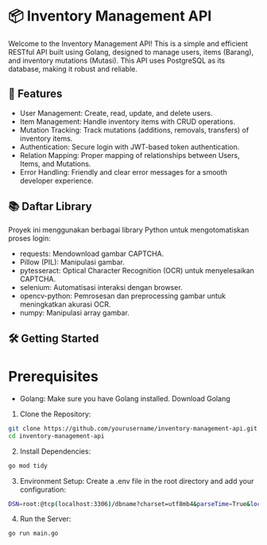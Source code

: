 # 📦 Inventory Management API
Welcome to the Inventory Management API! This is a simple and efficient RESTful API built using Golang, designed to manage users, items (Barang), and inventory mutations (Mutasi). This API uses PostgreSQL as its database, making it robust and reliable.

## 🎯 Features
- User Management: Create, read, update, and delete users.
- Item Management: Handle inventory items with CRUD operations.
- Mutation Tracking: Track mutations (additions, removals, transfers) of inventory items.
- Authentication: Secure login with JWT-based token authentication.
- Relation Mapping: Proper mapping of relationships between Users, Items, and Mutations.
- Error Handling: Friendly and clear error messages for a smooth developer experience.

## 📚 Daftar Library
Proyek ini menggunakan berbagai library Python untuk mengotomatiskan proses login:

- requests: Mendownload gambar CAPTCHA.
- Pillow (PIL): Manipulasi gambar.
- pytesseract: Optical Character Recognition (OCR) untuk menyelesaikan CAPTCHA.
- selenium: Automatisasi interaksi dengan browser.
- opencv-python: Pemrosesan dan preprocessing gambar untuk meningkatkan akurasi OCR.
- numpy: Manipulasi array gambar.

## 🛠️ Getting Started
# Prerequisites
- Golang: Make sure you have Golang installed. Download Golang
1. Clone the Repository:
```bash
git clone https://github.com/yourusername/inventory-management-api.git
cd inventory-management-api
```

2. Install Dependencies:
```bash
go mod tidy
```

3. Environment Setup:
Create a .env file in the root directory and add your configuration:


```bash
DSN=root:@tcp(localhost:3306)/dbname?charset=utf8mb4&parseTime=True&loc=Local

```
4. Run the Server:

```bash
go run main.go
```
